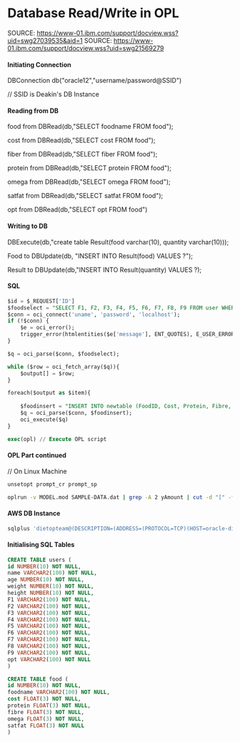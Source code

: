 
# Database Read/Write in OPL

SOURCE: https://www-01.ibm.com/support/docview.wss?uid=swg27039535&aid=1
SOURCE: https://www-01.ibm.com/support/docview.wss?uid=swg21569279

#### Initiating Connection 

DBConnection db("oracle12","username/password@SSID")

// SSID is Deakin's DB Instance 

#### Reading from DB 

food from DBRead(db,"SELECT
foodname FROM food");

cost from DBRead(db,"SELECT
cost FROM food");

fiber from DBRead(db,"SELECT
fiber FROM food");

protein from DBRead(db,"SELECT
protein FROM food");

omega from DBRead(db,"SELECT
omega FROM food");

satfat from DBRead(db,"SELECT
satfat FROM food");

opt from DBRead(db,"SELECT opt FROM food")

#### Writing to DB  

DBExecute(db,"create table Result(food varchar(10), quantity
varchar(10)));

Food to DBUpdate(db, "INSERT INTO Result(food) VALUES ?");

Result to DBUpdate(db,"INSERT INTO Result(quantity)
VALUES ?);


#### SQL 

```sql
$id = $_REQUEST['ID']
$foodselect = "SELECT F1, F2, F3, F4, F5, F6, F7, F8, F9 FROM user WHERE ID = '$id'"
$conn = oci_connect('uname', 'password', 'localhost');
if (!$conn) {
    $e = oci_error();
    trigger_error(htmlentities($e['message'], ENT_QUOTES), E_USER_ERROR);
}

$q = oci_parse($conn, $foodselect);

while ($row = oci_fetch_array($q)){
    $output[] = $row;
}

foreach($output as $item){
    
    $foodinsert = "INSERT INTO newtable (FoodID, Cost, Protein, Fibre, Omega, SatFat) SELECT FoodName, Cost, Protein, Fibre, Omega, SatFat FROM user WHERE FoodID = '$item'"
    $q = oci_parse($conn, $foodinsert);
    oci_execute($q)
}

exec(opl) // Execute OPL script 

```

#### OPL Part continued 

// On Linux Machine 

```bash
unsetopt prompt_cr prompt_sp

oplrun -v MODEL.mod SAMPLE-DATA.dat | grep -A 2 yAmount | cut -d "[" -f2 | cut -d "]" -f1 | tr -d "\n" | tr -s "[[:space:]]" " " > optresult.txt
```


#### AWS DB Instance

```bash
sqlplus 'dietopteam@(DESCRIPTION=(ADDRESS=(PROTOCOL=TCP)(HOST=oracle-dietop1.cotfgzkq3gdm.us-west-2.rds.amazonaws.com)(PORT=1521))(CONNECT_DATA=(SID=ORCL)))'
```

#### Initialising SQL Tables 

```sql
CREATE TABLE users (
id NUMBER(10) NOT NULL,
name VARCHAR2(100) NOT NULL,
age NUMBER(10) NOT NULL,
weight NUMBER(10) NOT NULL,
height NUMBER(10) NOT NULL,
F1 VARCHAR2(100) NOT NULL,
F2 VARCHAR2(100) NOT NULL,
F3 VARCHAR2(100) NOT NULL,
F4 VARCHAR2(100) NOT NULL,
F5 VARCHAR2(100) NOT NULL,
F6 VARCHAR2(100) NOT NULL,
F7 VARCHAR2(100) NOT NULL,
F8 VARCHAR2(100) NOT NULL,
F9 VARCHAR2(100) NOT NULL,
opt VARCHAR2(100) NOT NULL
)

CREATE TABLE food (
id NUMBER(10) NOT NULL,
foodname VARCHAR2(100) NOT NULL,
cost FLOAT(3) NOT NULL,
protein FLOAT(3) NOT NULL,
fibre FLOAT(3) NOT NULL,
omega FLOAT(3) NOT NULL,
satfat FLOAT(3) NOT NULL
)
```












